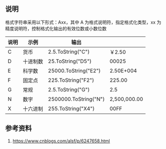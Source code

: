 ## 说明
格式字符串采用以下形式：Axx，其中 A 为格式说明符，指定格式化类型，xx 为精度说明符，控制格式化输出的有效位数或小数位数

| 说明 | 示例 | 输出 | |
| -- | -- | --| -- |
| C | 货币 | 2.5.ToString("C") | ￥2.50 |
| D | 十进制数 | 25.ToString("D5") | 00025 |
| E | 科学数 | 25000.ToString("E2") | 2.50E+004|
| F | 固定点 | 225.ToString("F2") | 225.00|
| G | 常规 | 2.5.ToString("G") | 2.5|
| N | 数字 | 2500000.ToString("N") | 2,500,000.00 |
| X | 十六进制 | 255.ToString("X4") | 00FF |

## 参考资料
1. https://www.cnblogs.com/alsf/p/6247658.html
